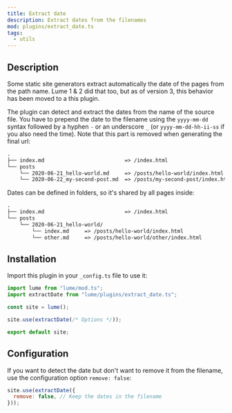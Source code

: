 ```yaml
---
title: Extract date
description: Extract dates from the filenames
mod: plugins/extract_date.ts
tags:
  - utils
---
```


## Description

Some static site generators extract automatically the date of the pages from the
path name. Lume 1 & 2 did that too, but as of version 3, this behavior has been
moved to a this plugin.

The plugin can detect and extract the dates from the name of the source file.
You have to prepend the date to the filename using the `yyyy-mm-dd` syntax
followed by a hyphen `-` or an underscore `_` (or `yyyy-mm-dd-hh-ii-ss` if you
also need the time). Note that this part is removed when generating the final
url:

```txt
.
├── index.md                          => /index.html
└── posts
    └── 2020-06-21_hello-world.md     => /posts/hello-world/index.html
    └── 2020-06-22_my-second-post.md  => /posts/my-second-post/index.html
```

Dates can be defined in folders, so it's shared by all pages inside:

```txt
.
├── index.md                          => /index.html
└── posts
    └── 2020-06-21_hello-world/
        └── index.md     => /posts/hello-world/index.html
        └── other.md     => /posts/hello-world/other/index.html
```

## Installation

Import this plugin in your `_config.ts` file to use it:

```js
import lume from "lume/mod.ts";
import extractDate from "lume/plugins/extract_date.ts";

const site = lume();

site.use(extractDate(/* Options */));

export default site;
```

## Configuration

If you want to detect the date but don't want to remove it from the filename,
use the configuration option `remove: false`:

```js
site.use(extractDate({
  remove: false, // Keep the dates in the filename
}));
```
